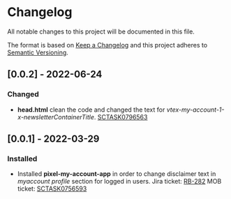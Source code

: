 # Changelog

All notable changes to this project will be documented in this file.

The format is based on [Keep a Changelog](http://keepachangelog.com/en/1.0.0/)
and this project adheres to [Semantic Versioning](http://semver.org/spec/v2.0.0.html).

## [0.0.2] - 2022-06-24

### Changed

- **head.html** clean the code and changed the text for *vtex-my-account-1-x-newsletterContainerTitle*. [SCTASK0796563](https://whirlpool.service-now.com/nav_to.do?uri=sc_task.do?sys_id=9130923a970059d05b0eb9bfe153af4e%26sysparm_view=RPTfdcf17dd1b00c198f845a687b04bcbff)

## [0.0.1] - 2022-03-29

### Installed

- Installed **pixel-my-account-app** in order to change disclaimer text in *myaccount profile* section for logged in users.
  Jira ticket: [RB-282](https://whirlpoolgtm.atlassian.net/browse/RB-282)
  MOB ticket: [SCTASK0756593](https://whirlpool.service-now.com/nav_to.do?uri=sc_task.do?sys_id=a4cbd3621bce01d04e7dedf1b24bcbfb%26sysparm_view=RPTfdcf17dd1b00c198f845a687b04bcbff)
